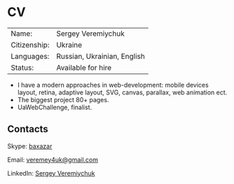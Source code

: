 # CV

<table>
  <tbody>
    <tr>
      <td>Name:</td>
      <td>Sergey Veremiychuk</td>
    </tr>
    <tr>
      <td>Citizenship:</td>
      <td>Ukraine</td>
    </tr>
    <tr>
      <td>Languages:</td>
      <td>Russian, Ukrainian, English</td>
    </tr>
    <tr>
      <td>Status:</td>
      <td>Available for hire</td>
    </tr>
  </tbody>
</table>



* I have a modern approaches in web-development: mobile devices layout, retina, adaptive layout, SVG, canvas, parallax, web animation ect.
*  The biggest project 80+ pages.
*  UaWebChallenge, finalist.

## Contacts

Skype: [baxazar](skype:baxazar?call)

Email: [veremey4uk@gmail.com](mailto:veremey4uk@gmail.com)

LinkedIn: [Sergey Veremiychuk](https://www.linkedin.com/in/server)
